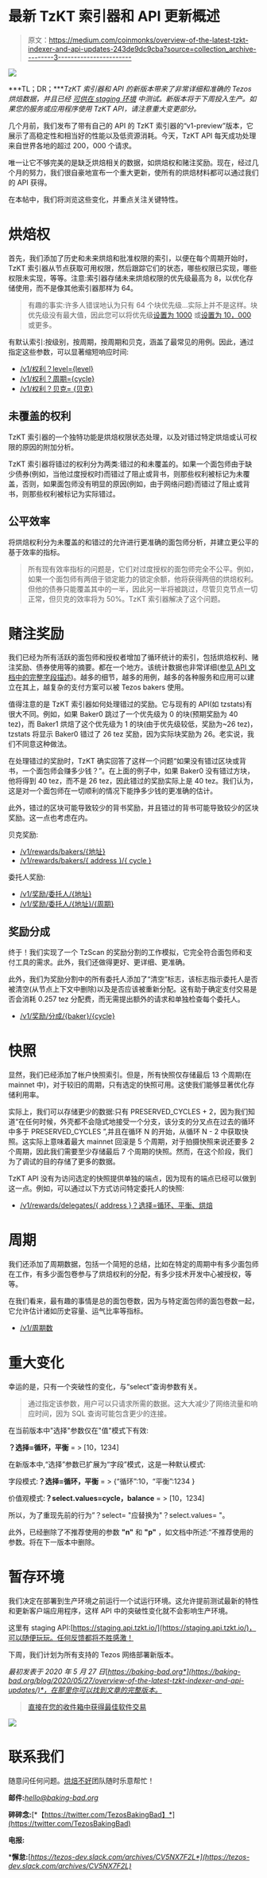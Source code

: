 # 最新 TzKT 索引器和 API 更新概述

> 原文：<https://medium.com/coinmonks/overview-of-the-latest-tzkt-indexer-and-api-updates-243de9dc9cba?source=collection_archive---------3----------------------->

![](img/aaab0b63ef7c35992065d9fc23b87f47.png)

***TL；DR；****TzKT 索引器和 API 的新版本带来了非常详细和准确的 Tezos 烘焙数据，并且已经* [*可供在 staging 环境*](https://staging.api.tzkt.io/) *中测试。新版本将于下周投入生产。如果您的服务或应用程序使用 TzKT API，请注意重大变更部分。*

几个月前，我们发布了带有自己的 API 的 TzKT 索引器的“v1-preview”版本，它展示了高稳定性和相当好的性能以及低资源消耗。今天，TzKT API 每天成功处理来自世界各地的超过 200，000 个请求。

唯一让它不够完美的是缺乏烘焙相关的数据，如烘焙权和赌注奖励。现在，经过几个月的努力，我们很自豪地宣布一个重大更新，使所有的烘焙材料都可以通过我们的 API 获得。

在本帖中，我们将浏览这些变化，并重点关注关键特性。

# 烘焙权

首先，我们添加了历史和未来烘焙和批准权限的索引，以便在每个周期开始时，TzKT 索引器从节点获取可用权限，然后跟踪它们的状态，哪些权限已实现，哪些权限未实现，等等。注意:索引器存储未来烘焙权限的优先级最高为 8，以优化存储使用，而不是像其他索引器那样为 64。

> 有趣的事实:许多人错误地认为只有 64 个块优先级…实际上并不是这样。块优先级没有最大值，因此您可以将优先级[设置为 1000](https://mainnet-tezos.giganode.io/chains/main/blocks/960000/helpers/baking_rights?level=970000&max_priority=1000) 或[设置为 10，000](https://mainnet-tezos.giganode.io/chains/main/blocks/960000/helpers/baking_rights?level=970000&max_priority=10000) 或更多。

有默认索引:按级别，按周期，按周期和贝克，涵盖了最常见的用例。因此，通过指定这些参数，可以显著缩短响应时间:

*   [/v1/权利？level={level}](https://staging.api.tzkt.io/v1/rights?level=960000)
*   [/v1/权利？周期={cycle}](https://staging.api.tzkt.io/v1/rights?cycle=230)
*   [/v1/权利？贝克= {贝克}](https://staging.api.tzkt.io/v1/rights?cycle=230&baker=tz1WnfXMPaNTBmH7DBPwqCWs9cPDJdkGBTZ8)

## 未覆盖的权利

TzKT 索引器的一个独特功能是烘焙权限状态处理，以及对错过特定烘焙或认可权限的原因的附加分析。

TzKT 索引器将错过的权利分为两类:错过的和未覆盖的。如果一个面包师由于缺少债券(例如，当他过度授权时)而错过了阻止或背书，则那些权利被标记为未覆盖，否则，如果面包师没有明显的原因(例如，由于网络问题)而错过了阻止或背书，则那些权利被标记为实际错过。

## 公平效率

将烘焙权利分为未覆盖的和错过的允许进行更准确的面包师分析，并建立更公平的基于效率的指标。

> 所有现有效率指标的问题是，它们对过度授权的面包师完全不公平。例如，如果一个面包师有两倍于锁定能力的锁定余额，他将获得两倍的烘焙权利。但他的债券只能覆盖其中的一半，因此另一半将被跳过，尽管贝克节点一切正常，但贝克的效率将为 50%。TzKT 索引器解决了这个问题。

# 赌注奖励

我们已经为所有活跃的面包师和授权者增加了循环统计的索引，包括烘焙权利、赌注奖励、债券使用等的摘要。都在一个地方。该统计数据也非常详细([参见 API 文档中的完整字段描述](https://staging.api.tzkt.io/#operation/Rewards_GetBakerRewardsByCycle))。越多的细节，越多的用例，越多的各种服务和应用可以建立在其上，越复杂的支付方案可以被 Tezos bakers 使用。

值得注意的是 TzKT 索引器如何处理错过的奖励。它与现有的 API(如 tzstats)有很大不同。例如，如果 Baker0 跳过了一个优先级为 0 的块(预期奖励为 40 tez)，而 Baker1 烘焙了这个优先级为 1 的块(由于优先级较低，奖励为~26 tez)，tzstats 将显示 Baker0 错过了 26 tez 奖励，因为实际块奖励为 26。老实说，我们不同意这种做法。

在处理错过的奖励时，TzKT 确实回答了这样一个问题“如果没有错过区块或背书，一个面包师会赚多少钱？”。在上面的例子中，如果 Baker0 没有错过方块，他将得到 40 tez，而不是 26 tez，因此错过的奖励实际上是 40 tez。我们认为，这是对一个面包师在一切顺利的情况下能挣多少钱的更准确的估计。

此外，错过的区块可能导致较少的背书奖励，并且错过的背书可能导致较少的区块奖励。这一点也考虑在内。

贝克奖励:

*   [/v1/rewards/bakers/{地址}](https://staging.api.tzkt.io/v1/rewards/bakers/tz1WnfXMPaNTBmH7DBPwqCWs9cPDJdkGBTZ8)
*   [/v1/rewards/bakers/{ address }/{ cycle }](https://staging.api.tzkt.io/v1/rewards/bakers/tz1WnfXMPaNTBmH7DBPwqCWs9cPDJdkGBTZ8/230)

委托人奖励:

*   [/v1/奖励/委托人/{地址}](https://staging.api.tzkt.io/v1/rewards/delegators/KT1WrmdxQaoQMoNTUmt2sfUyhJsPEGcDsVDZ)
*   [/v1/奖励/委托人/{地址}/{周期}](https://staging.api.tzkt.io/v1/rewards/delegators/KT1WrmdxQaoQMoNTUmt2sfUyhJsPEGcDsVDZ/230)

## 奖励分成

终于！我们实现了一个 TzScan 的奖励分割的工作模拟，它完全符合面包师和支付工具的需求。此外，我们还做得更好、更详细、更准确。

此外，我们为奖励分割中的所有委托人添加了“清空”标志，该标志指示委托人是否被清空(从节点上下文中删除)以及是否应该被重新分配。这有助于确定支付交易是否会消耗 0.257 tez 分配费，而无需提出额外的请求和单独检查每个委托人。

*   [/v1/奖励/分成/{baker}/{cycle}](https://staging.api.tzkt.io/v1/rewards/split/tz1WnfXMPaNTBmH7DBPwqCWs9cPDJdkGBTZ8/230)

# 快照

显然，我们已经添加了帐户快照索引。但是，所有快照仅存储最后 13 个周期(在 mainnet 中)，对于较旧的周期，只有选定的快照可用。这使我们能够显著优化存储利用率。

实际上，我们可以存储更少的数据:只有 PRESERVED_CYCLES + 2，因为我们知道“在任何时候，外壳都不会隐式地接受一个分支，该分支的分叉点在过去的循环中多于 PRESERVED_CYCLES ”,并且在循环 N 的开始，从循环 N - 2 中获取快照。这实际上意味着最大 mainnet 回滚是 5 个周期，对于拍摄快照来说还要多 2 个周期，因此我们需要至少存储最后 7 个周期的快照。然而，在这个阶段，我们为了调试的目的存储了更多的数据。

TzKT API 没有为访问选定的快照提供单独的端点，因为现有的端点已经可以做到这一点。例如，可以通过以下方式访问特定委托人的快照:

*   [/v1/rewards/delegates/{ address }？选择=循环、平衡、烘焙](https://staging.api.tzkt.io/v1/rewards/delegators/KT1WrmdxQaoQMoNTUmt2sfUyhJsPEGcDsVDZ?select=cycle,balance,baker)

# 周期

我们还添加了周期数据，包括一个简短的总结，比如在特定的周期中有多少面包师在工作，有多少面包卷参与了烘焙权利的分配，有多少技术开发中心被授权，等等。

在我们看来，最有趣的事情是总的面包卷数，因为与特定面包师的面包卷数一起，它允许估计诸如历史容量、运气比率等指标。

*   [/v1/周期数](https://staging.api.tzkt.io/v1/cycles)

# 重大变化

幸运的是，只有一个突破性的变化，与“select”查询参数有关。

> 通过指定该参数，用户可以只请求所需的数据。这大大减少了网络流量和响应时间，因为 SQL 查询可能包含更少的连接。

在当前版本中"选择"参数仅在"值"模式下有效:

**？选择=循环，平衡** = > [10，1234]

在新版本中,“选择”参数已扩展为“字段”模式，这是一种默认模式:

字段模式:**？选择=循环，平衡** = > {“循环”:10，“平衡”:1234 }

价值观模式:**？select.values=cycle，balance** = > [10，1234]

所以，为了重现先前的行为”？select= "应替换为"？select.values= "。

此外，已经删除了不推荐使用的参数 **"n"** 和 **"p"** ，如文档中所述:“不推荐使用的参数。将在下一版本中删除。

# 暂存环境

我们决定在部署到生产环境之前运行一个试运行环境。这允许提前测试最新的特性和更新客户端应用程序，这样 API 中的突破性变化就不会影响生产环境。

这里有 staging API:[https://staging.api.tzkt.io/](https://staging.api.tzkt.io/)，可以随便玩玩。任何反馈都将不胜感激！

下周，我们计划为所有支持的 Tezos 网络部署新版本。

*最初发表于 2020 年 5 月 27 日*[*https://baking-bad.org*](https://baking-bad.org/blog/2020/05/27/overview-of-the-latest-tzkt-indexer-and-api-updates/)*，在那里你可以找到文章的完整版本。*

> [直接在您的收件箱中获得最佳软件交易](https://coincodecap.com/?utm_source=coinmonks)

[![](img/7c0b3dfdcbfea594cc0ae7d4f9bf6fcb.png)](https://coincodecap.com/?utm_source=coinmonks)

# 联系我们

随意问任何问题。[烘焙不好](https://baking-bad.org/docs)团队随时乐意帮忙！

**邮件:**[*hello@baking-bad.org*](mailto:hello@baking-bad.org)

**碎碎念:**[*【https://twitter.com/TezosBakingBad】*](https://twitter.com/TezosBakingBad)

**电报:**[](https://t.me/baking_bad_chat)

***懈怠:**[*https://tezos-dev.slack.com/archives/CV5NX7F2L*](https://tezos-dev.slack.com/archives/CV5NX7F2L)*